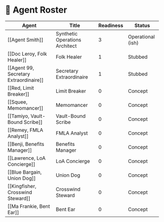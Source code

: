 # 🧠 Agent Roster

| Agent | Title | Readiness | Status |
|-------|-------|-----------|--------|
| [[Agent Smith]] | Synthetic Operations Architect | 3 | Operational (ish) |
| [[Doc Leroy, Folk Healer]] | Folk Healer | 1 | Stubbed |
| [[Agent 99, Secretary Extraordinaire]] | Secretary Extraordinaire | 1 | Stubbed |
| [[Red, Limit Breaker]] | Limit Breaker | 0 | Concept |
| [[Squee, Memomancer]] | Memomancer | 0 | Concept |
| [[Tamiyo, Vault-Bound Scribe]] | Vault-Bound Scribe | 0 | Concept |
| [[Remey, FMLA Analyst]] | FMLA Analyst | 0 | Concept |
| [[Benji, Benefits Manager]] | Benefits Manager | 0 | Concept |
| [[Lawrence, LoA Concierge]] | LoA Concierge | 0 | Concept |
| [[Blue Bargain, Union Dog]] | Union Dog | 0 | Concept |
| [[Kingfisher, Crosswind Steward]] | Crosswind Steward | 0 | Concept |
| [[Ma Frankie, Bent Ear]] | Bent Ear | 0 | Concept |
